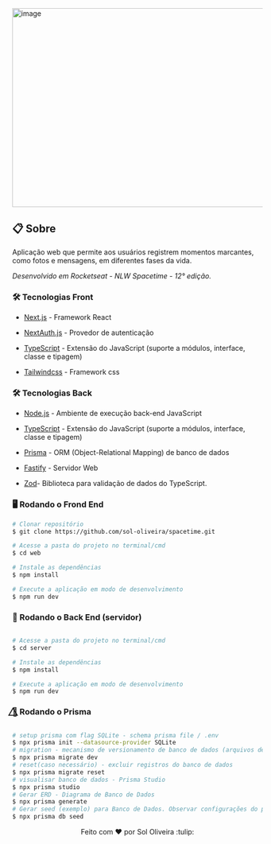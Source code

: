 <img width="800" alt="image" height="400" src="NLW Spacetime.gif"/>

## 📋 Sobre 
<p>
 Aplicação web que permite aos usuários registrem momentos marcantes, como fotos e mensagens, em diferentes fases da vida.</p>

<p><i>Desenvolvido em Rocketseat - NLW Spacetime - 12° edição.</i></p>

### 🛠 Tecnologias Front

- [Next.js](https://nextjs.org/) - Framework React

- [NextAuth.js](https://next-auth.js.org/) - Provedor de autenticação

- [TypeScript](https://www.typescriptlang.org/) - Extensão do JavaScript (suporte a módulos, interface, classe e tipagem)

- [Tailwindcss](https://tailwindcss.com/docs/installation) - Framework css


### 🛠 Tecnologias Back

- [Node.js](https://nodejs.org/en/) - Ambiente de execução back-end JavaScript

- [TypeScript](https://www.typescriptlang.org/) - Extensão do JavaScript (suporte a módulos, interface, classe e tipagem)

- [Prisma](https://www.prisma.io/) - ORM (Object-Relational Mapping) de banco de dados

- [Fastify](https://www.fastify.io/) - Servidor Web
 
- [Zod](https://github.com/colinhacks/zod)- Biblioteca para validação de dados do TypeScript.

### 🖥️ Rodando o Frond End 

```bash
# Clonar repositório
$ git clone https://github.com/sol-oliveira/spacetime.git

# Acesse a pasta do projeto no terminal/cmd
$ cd web

# Instale as dependências
$ npm install

# Execute a aplicação em modo de desenvolvimento
$ npm run dev
```


### 🎲 Rodando o Back End (servidor)

```bash

# Acesse a pasta do projeto no terminal/cmd
$ cd server

# Instale as dependências
$ npm install

# Execute a aplicação em modo de desenvolvimento
$ npm run dev
```

### 🌈⃤  Rodando o Prisma

```bash

# setup prisma com flag SQLite - schema prisma file / .env
$ npx prisma init --datasource-provider SQLite
# migration - mecanismo de versionamento de banco de dados (arquivos de instruções)
$ npx prisma migrate dev
# reset(caso necessário) - excluir registros do banco de dados
$ npx prisma migrate reset
# visualisar banco de dados - Prisma Studio
$ npx prisma studio
# Gerar ERD - Diagrama de Banco de Dados
$ npx prisma generate
# Gerar seed (exemplo) para Banco de Dados. Observar configurações do prisma no package.json
$ npx prisma db seed
```


<p align="center" dir="auto">Feito com <g-emoji class="g-emoji" alias="hearts" fallback-src="https://github.githubassets.com/images/icons/emoji/unicode/2665.png">♥</g-emoji>
  por Sol Oliveira :tulip:</p>
